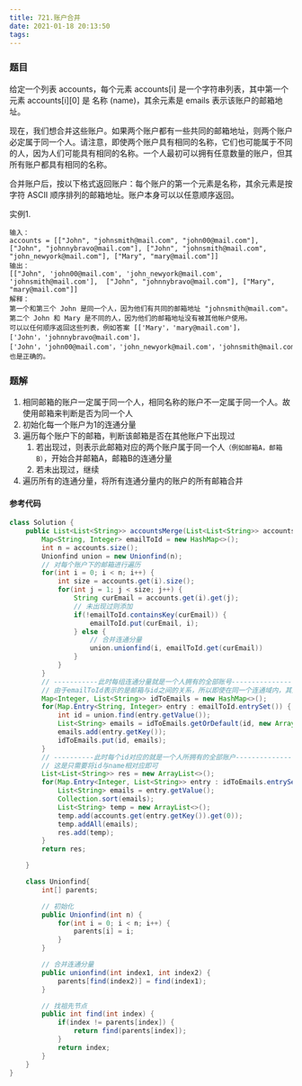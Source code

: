 ```yaml
---
title: 721.账户合并
date: 2021-01-18 20:13:50
tags:
---
```


### 题目
给定一个列表 accounts，每个元素 accounts[i] 是一个字符串列表，其中第一个元素 accounts[i][0] 是 名称 (name)，其余元素是 emails 表示该账户的邮箱地址。

现在，我们想合并这些账户。如果两个账户都有一些共同的邮箱地址，则两个账户必定属于同一个人。请注意，即使两个账户具有相同的名称，它们也可能属于不同的人，因为人们可能具有相同的名称。一个人最初可以拥有任意数量的账户，但其所有账户都具有相同的名称。

合并账户后，按以下格式返回账户：每个账户的第一个元素是名称，其余元素是按字符 ASCII 顺序排列的邮箱地址。账户本身可以以任意顺序返回。
<!--more--> 

实例1.
```
输入：
accounts = [["John", "johnsmith@mail.com", "john00@mail.com"], ["John", "johnnybravo@mail.com"], ["John", "johnsmith@mail.com", "john_newyork@mail.com"], ["Mary", "mary@mail.com"]]
输出：
[["John", 'john00@mail.com', 'john_newyork@mail.com', 'johnsmith@mail.com'],  ["John", "johnnybravo@mail.com"], ["Mary", "mary@mail.com"]]
解释：
第一个和第三个 John 是同一个人，因为他们有共同的邮箱地址 "johnsmith@mail.com"。 
第二个 John 和 Mary 是不同的人，因为他们的邮箱地址没有被其他帐户使用。
可以以任何顺序返回这些列表，例如答案 [['Mary'，'mary@mail.com']，['John'，'johnnybravo@mail.com']，
['John'，'john00@mail.com'，'john_newyork@mail.com'，'johnsmith@mail.com']] 也是正确的。
```

### 题解
1. 相同邮箱的账户一定属于同一个人，相同名称的账户不一定属于同一个人。故使用邮箱来判断是否为同一个人
2. 初始化每一个账户为1的连通分量
3. 遍历每个账户下的邮箱，判断该邮箱是否在其他账户下出现过
   1. 若出现过，则表示此邮箱对应的两个账户属于同一个人`（例如邮箱A，邮箱B）`，开始合并邮箱A，邮箱B的连通分量
   2. 若未出现过，继续
4. 遍历所有的连通分量，将所有连通分量内的账户的所有邮箱合并

#### 参考代码
```java
class Solution {
    public List<List<String>> accountsMerge(List<List<String>> accounts) {
        Map<String, Integer> emailToId = new HashMap<>();
        int n = accounts.size();
        Unionfind union = new Unionfind(n);
        // 对每个账户下的邮箱进行遍历
        for(int i = 0; i < n; i++) {
            int size = accounts.get(i).size();
            for(int j = 1; j < size; j++) {
                String curEmail = accounts.get(i).get(j);
                // 未出现过则添加
                if(!emailToId.containsKey(curEmail)) {
                    emailToId.put(curEmail, i);
                } else {
                    // 合并连通分量
                    union.unionfind(i, emailToId.get(curEmail))
                }
            }
        }
        // -----------此时每组连通分量就是一个人拥有的全部账号----------------
        // 由于emailToId表示的是邮箱与id之间的关系，所以即使在同一个连通域内，其对应的id也可能不相同，所以要合并将同一连通域内的所有邮箱合并到一个id上
        Map<Integer, List<String>> idToEmails = new HashMap<>();
        for(Map.Entry<String, Integer> entry : emailToId.entrySet()) {
            int id = union.find(entry.getValue());
            List<String> emails = idToEmails.getOrDefault(id, new ArrayList<>());
            emails.add(entry.getKey());
            idToEmails.put(id, emails);
        }
        // ----------此时每个id对应的就是一个人所拥有的全部账户--------------
        // 这是只需要将id与name相对应即可
        List<List<String>> res = new ArrayList<>();
        for(Map.Entry<Integer, List<String>> entry : idToEmails.entrySet()) {
            List<String> emails = entry.getValue();
            Collection.sort(emails);
            List<String> temp = new ArrayList<>();
            temp.add(accounts.get(entry.getKey()).get(0));
            temp.addAll(emails);
            res.add(temp);
        }
        return res;

    }

    class Unionfind{
        int[] parents;

        // 初始化
        public Unionfind(int n) {
            for(int i = 0; i < n; i++) {
                parents[i] = i;
            }
        }

        // 合并连通分量
        public unionfind(int index1, int index2) {
            parents[find(index2)] = find(index1);
        }

        // 找祖先节点
        public int find(int index) {
            if(index != parents[index]) {
                return find(parents[index]);
            }
            return index;
        }
    }
}
```